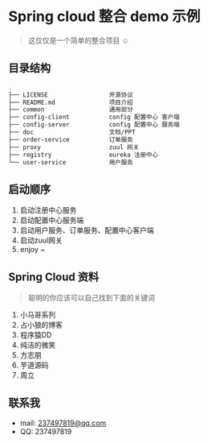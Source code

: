 # Spring cloud 整合 demo 示例

> 这仅仅是一个简单的整合项目 ☺

## 目录结构

```bash
.
├── LICENSE                 开源协议
├── README.md               项目介绍
├── common                  通用部分
├── config-client           config 配置中心 客户端
├── config-server           config 配置中心 服务端
├── doc                     文档/PPT
├── order-service           订单服务
├── proxy                   zuul 网关
├── registry                eureka 注册中心
└── user-service            用户服务
```

## 启动顺序

1. 启动注册中心服务
2. 启动配置中心服务端
3. 启动用户服务、订单服务、配置中心客户端
4. 启动zuul网关
5. enjoy ~

## Spring Cloud 资料

> 聪明的你应该可以自己找到下面的关键词

1. 小马哥系列
2. 占小狼的博客
3. 程序猿DD
4. 纯洁的微笑
5. 方志朋
6. 芋道源码
7. 周立

## 联系我
- mail: 237497819@qq.com
- QQ: 237497819